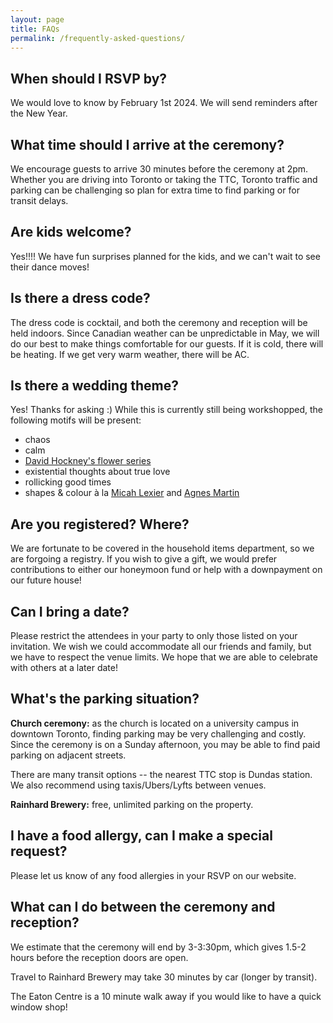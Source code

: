 ```yaml
---
layout: page
title: FAQs
permalink: /frequently-asked-questions/
---
```


## When should I RSVP by?
We would love to know by February 1st 2024. We will send reminders after the New Year. 

## What time should I arrive at the ceremony?
We encourage guests to arrive 30 minutes before the ceremony at 2pm. Whether you are driving into Toronto or taking the TTC, Toronto traffic and parking can be challenging so plan for extra time to find parking or for transit delays. 

## Are kids welcome?
Yes!!!! We have fun surprises planned for the kids, and we can't wait to see their dance moves! 

## Is there a dress code?
The dress code is cocktail, and both the ceremony and reception will be held indoors. Since Canadian weather can be unpredictable in May, we will do our best to make things comfortable for our guests. If it is cold, there will be heating. If we get very warm weather, there will be AC. 

## Is there a wedding theme?
Yes! Thanks for asking :) While this is currently still being workshopped, the following motifs will be present:
- chaos
- calm
- [David Hockney's flower series](https://www.artsy.net/artist-series/david-hockney-flowers)
- existential thoughts about true love
- rollicking good times
- shapes & colour à la [Micah Lexier](https://www.instagram.com/micahlexier/) and [Agnes Martin](http://thisistomorrow.info/articles/agnes-martin)

## Are you registered? Where?
We are fortunate to be covered in the household items department, so we are forgoing a registry. If you wish to give a gift, we would prefer contributions to either our honeymoon fund or help with a downpayment on our future house!

## Can I bring a date?
Please restrict the attendees in your party to only those listed on your invitation. We wish we could accommodate all our friends and family, but we have to respect the venue limits. We hope that we are able to celebrate with others at a later date!

## What's the parking situation?
**Church ceremony:** as the church is located on a university campus in downtown Toronto, finding parking may be very challenging and costly. Since the ceremony is on a Sunday afternoon, you may be able to find paid parking on adjacent streets. 

There are many transit options -- the nearest TTC stop is Dundas station. We also recommend using taxis/Ubers/Lyfts between venues. 

**Rainhard Brewery:** free, unlimited parking on the property. 

## I have a food allergy, can I make a special request?
Please let us know of any food allergies in your RSVP on our website.

## What can I do between the ceremony and reception?
We estimate that the ceremony will end by 3-3:30pm, which gives 1.5-2 hours before the reception doors are open. 

Travel to Rainhard Brewery may take 30 minutes by car (longer by transit). 

The Eaton Centre is a 10 minute walk away if you would like to have a quick window shop!




